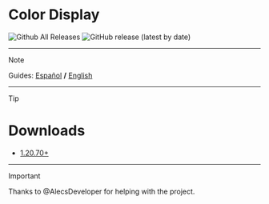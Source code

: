 # Color Display 

![Github All Releases](https://img.shields.io/github/downloads/TheSilver1023/Color-Display-MCBE/total?style=for-the-badge)
![GitHub release (latest by date)](https://img.shields.io/github/v/release/TheSilver1023/Color-Display-MCBE?style=for-the-badge)

---
> [!NOTE]
> Guides: [Español](/guides/ES.md) **/** [English](/guides/EN.md)
---
> [!TIP]
> # Downloads
> - [1.20.70+](https://github.com/TheSilver1023/Color-Display-MCBE/releases/download/v1.0/Color.Display.mcaddon)
---
> [!IMPORTANT]
> Thanks to @AlecsDeveloper for helping with the project.
